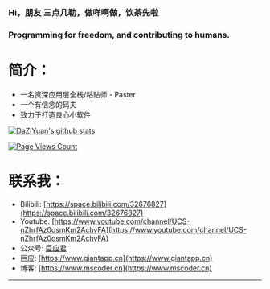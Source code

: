 ### Hi，朋友 三点几勒，做咩啊做，饮茶先啦
### Programming for freedom, and contributing to humans.
<!--
**DaZiYuan/DaZiYuan** is a ✨ _special_ ✨ repository because its `README.md` (this file) appears on your GitHub profile.

Here are some ideas to get you started:
- 👯 I’m looking to collaborate on ...
- 🤔 I’m looking for help with ...
- 💬 Ask me about ...
- 📫 How to reach me: ...
- 😄 Pronouns: ...
- ⚡ Fun fact: ...
-->
# 简介：
- 一名资深应用层全栈/粘贴师 - Paster
- 一个有信念的码夫
-  致力于打造良心小软件

[![DaZiYuan's github stats](https://github-readme-stats.vercel.app/api?username=DaZiYuan&theme=tokyonight)](https://github.com/DaZiYuan/ 'Paster的信息')

[![Page Views Count](https://badges.toozhao.com/badges/01EKCZPTB3HQY6CY3FV4BC53DT/blue.svg)](https://badges.toozhao.com/badges/01EKCZPTB3HQY6CY3FV4BC53DT/blue.svg "Get your own page views count badge on badges.toozhao.com")

# 联系我：
- Bilibili: [https://space.bilibili.com/32676827](https://space.bilibili.com/32676827)  
- Youtube: [https://www.youtube.com/channel/UCS-nZhrfAz0osmKm2AchvFA](https://www.youtube.com/channel/UCS-nZhrfAz0osmKm2AchvFA)
- 公众号: [巨应君](https://giantapp.cn/images/dyh.png)  
- 巨应: [https://www.giantapp.cn](https://www.giantapp.cn)  
- 博客: [https://www.mscoder.cn](https://www.mscoder.cn)  
---

